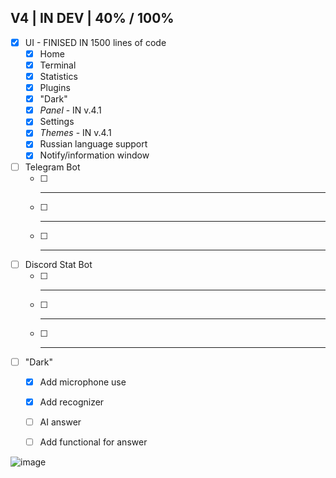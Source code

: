 ## V4 | IN DEV | 40% / 100%

- [x] UI - FINISED IN 1500 lines of code
  - [x] Home
  - [x] Terminal
  - [x] Statistics
  - [x] Plugins
  - [x] "Dark"
  - [x] _Panel_ - IN v.4.1
  - [x] Settings
  - [x] _Themes_ - IN v.4.1
  - [x] Russian language support
  - [x] Notify/information window

- [ ] Telegram Bot
  - [ ] ---
  - [ ] ---
  - [ ] ---

- [ ] Discord Stat Bot
  - [ ] ---
  - [ ] ---
  - [ ] ---

- [ ] "Dark"
  - [x] Add microphone use
  - [x] Add recognizer
  - [ ] AI answer
  - [ ] Add functional for answer




![image](https://github.com/Agzes/Pc-Stat-Bot/assets/103037173/257c8711-37b4-436d-932d-829ca6612ec4)

